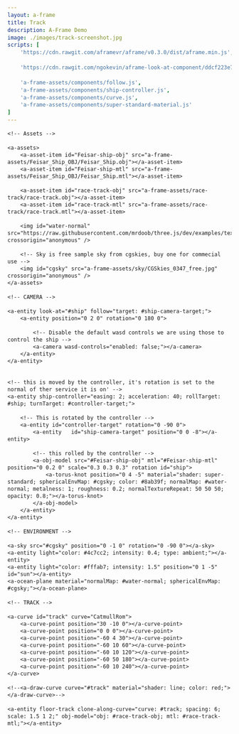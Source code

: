 ```yaml
---
layout: a-frame
title: Track
description: A-Frame Demo
image: ./images/track-screenshot.jpg
scripts: [
	'https://cdn.rawgit.com/aframevr/aframe/v0.3.0/dist/aframe.min.js', # A-Frame 0.3

	'https://cdn.rawgit.com/ngokevin/aframe-look-at-component/ddcf223e7fdeec3b536bbc43a233b994cd6d4653/dist/aframe-look-at-component.min.js', # look at component

	'a-frame-assets/components/follow.js',
	'a-frame-assets/components/ship-controller.js',
	'a-frame-assets/components/curve.js',
	'a-frame-assets/components/super-standard-material.js'
]
---
```



<a-scene inspector stats physics="debug: true">

	<!-- Assets -->

	<a-assets>
		<a-asset-item id="Feisar-ship-obj" src="a-frame-assets/Feisar_Ship_OBJ/Feisar_Ship.obj"></a-asset-item>
		<a-asset-item id="Feisar-ship-mtl" src="a-frame-assets/Feisar_Ship_OBJ/Feisar_Ship.mtl"></a-asset-item>

		<a-asset-item id="race-track-obj" src="a-frame-assets/race-track/race-track.obj"></a-asset-item>
		<a-asset-item id="race-track-mtl" src="a-frame-assets/race-track/race-track.mtl"></a-asset-item>

		<img id="water-normal" src="https://raw.githubusercontent.com/mrdoob/three.js/dev/examples/textures/waternormals.jpg" crossorigin="anonymous" />

		<!-- Sky is free sample sky from cgskies, buy one for commecial use -->
		<img id="cgsky" src="a-frame-assets/sky/CGSkies_0347_free.jpg" crossorigin="anonymous" />
	</a-assets>

	<!-- CAMERA -->

	<a-entity look-at="#ship" follow="target: #ship-camera-target;">
		<a-entity position="0 2 0" rotation="0 180 0">

			<!-- Disable the default wasd controls we are using those to control the ship -->
			<a-camera wasd-controls="enabled: false;"></a-camera>
		</a-entity>
	</a-entity>


	<!-- this is moved by the controller, it's rotation is set to the normal of ther service it is on' -->
	<a-entity ship-controller="easing: 2; acceleration: 40; rollTarget: #ship; turnTarget: #controller-target;">

		<!-- This is rotated by the controller -->
		<a-entity id="controller-target" rotation="0 -90 0">
			<a-entity	id="ship-camera-target" position="0 0 -8"></a-entity>

			<!-- this rolled by the controller -->
			<a-obj-model src="#Feisar-ship-obj" mtl="#Feisar-ship-mtl" position="0 0.2 0" scale="0.3 0.3 0.3" rotation id="ship">
				<a-torus-knot position="0 4 -5" material="shader: super-standard; sphericalEnvMap: #cgsky; color: #8ab39f; normalMap: #water-normal; metalness: 1; roughness: 0.2; normalTextureRepeat: 50 50 50; opacity: 0.8;"></a-torus-knot>
			</a-obj-model>
		</a-entity>
	</a-entity>

	<!-- ENVIRONMENT -->

	<a-sky src="#cgsky" position="0 -1 0" rotation="0 -90 0"></a-sky>
	<a-entity light="color: #4c7cc2; intensity: 0.4; type: ambient;"></a-entity>
	<a-entity light="color: #fffab7; intensity: 1.5" position="0 1 -5" id="sun"></a-entity>
	<a-ocean-plane material="normalMap: #water-normal; sphericalEnvMap: #cgsky;"></a-ocean-plane>

	<!-- TRACK -->

	<a-curve id="track" curve="CatmullRom">
		<a-curve-point position="30 -10 0"></a-curve-point>
		<a-curve-point position="0 0 0"></a-curve-point>
		<a-curve-point position="-60 4 30"></a-curve-point>
		<a-curve-point position="-60 10 60"></a-curve-point>
		<a-curve-point position="-60 10 120"></a-curve-point>
		<a-curve-point position="-60 50 180"></a-curve-point>
		<a-curve-point position="-60 10 240"></a-curve-point>
	</a-curve>

	<!--<a-draw-curve curve="#track" material="shader: line; color: red;"></a-draw-curve>-->

	<a-entity floor-track clone-along-curve="curve: #track; spacing: 6; scale: 1.5 1 2;" obj-model="obj: #race-track-obj; mtl: #race-track-mtl;"></a-entity>

</a-scene>

<script>

	function getCurveFromTrack(a) { return a.components['clone-along-curve'].data.curve.components.curve; }

	var shipControllerEl = document.querySelector('[ship-controller]');
	var curves = Array.from(document.querySelectorAll('[floor-track]'));
	var gravity = 20;
	var __tempVector1 = new THREE.Vector3();
	var __tempVector2 = new THREE.Vector3();
	var yAxis = new THREE.Vector3(0, 1, 0);
	var __tempQuaternion = new THREE.Quaternion();

	var currentFloor = {
		height: 0,
		normal: new THREE.Vector3()
	}

	function updateCurrentFloor(p) {
		currentFloor.height = 0;
		currentFloor.normal.copy(yAxis);
		for (var i in curves) {
			var d = getCurveFromTrack(curves[i]).closestPointInLocalSpace(p);
			if (d.distance < 10) {
				if (d.location.y > currentFloor.height) {
					currentFloor.height = d.location.y;
					currentFloor.normal.copy(d.normal);
				}
			}
		}
	}

	AFRAME.registerSystem('custom-fuzzy-physics', {
		init: function () {
			this.restoreNormalAmount = 0.01;
		},
		tick: function () {
			var output = output || document.querySelector('.rs-container *');
			var prevTime = this.prevTime = this.prevTime || Date.now();
			var time = window.performance.now();
			var delta = (time - prevTime) / 1000;
			this.prevTime = time;
			var shipController = shipControllerEl.components['ship-controller'];
			var p = shipControllerEl.getComputedAttribute('position');
			updateCurrentFloor(p);

			if (p.y > currentFloor.height + 0.5) {
				shipController.velocity.y -= gravity * delta;
			}

			// Smoothly rotate the ship to the current floor normal
			__tempQuaternion.setFromUnitVectors(yAxis, currentFloor.normal);
			shipControllerEl.object3D.quaternion.slerp(__tempQuaternion, this.restoreNormalAmount);
			this.restoreNormalAmount *= 0.8;

			output.textContent = `${currentFloor.height}`;

			if (p.y < currentFloor.height) {

				p.y = currentFloor.height;
				shipControllerEl.setAttribute('position', p);

				this.restoreNormalAmount = 0.3;

				__tempVector1.copy(shipController.velocity);

				__tempVector1.y = 0;

				__tempVector1.add(currentFloor.normal.multiplyScalar(0.1));

				shipController.velocity.copy(__tempVector1);
			}
		}
	});
</script>